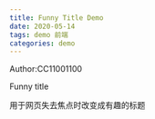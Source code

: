```yaml
---
title: Funny Title Demo
date: 2020-05-14
tags: demo 前端
categories: demo
---
```


Author:CC11001100

Funny title

用于网页失去焦点时改变成有趣的标题

<script src="https://fastly.jsdelivr.net/gh/sunsets-deprecated-username/funny-title/js/jquery-3.1.1.min.js"></script>
<script type="text/javascript" src="https://fastly.jsdelivr.net/gh/sunsets-deprecated-username/funny-title/js/funny-title.js"></script>
